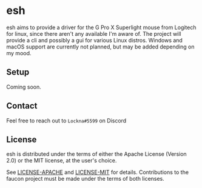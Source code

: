 # esh

esh aims to provide a driver for the G Pro X Superlight mouse from Logitech for linux, since there aren't any available I'm aware of.
The project will provide a cli and possibly a gui for various Linux distros.
Windows and macOS support are currently not planned, but may be added depending on my mood.

## Setup

Coming soon.

## Contact

Feel free to reach out to `Lockna#5599` on Discord

## License

esh is distributed under the terms of either the Apache License (Version 2.0) or the MIT license, at the user's choice.

See [LICENSE-APACHE](./LICENSE-APACHE) and [LICENSE-MIT](./LICENSE-MIT) for details.
Contributions to the faucon project must be made under the terms of both licenses.
